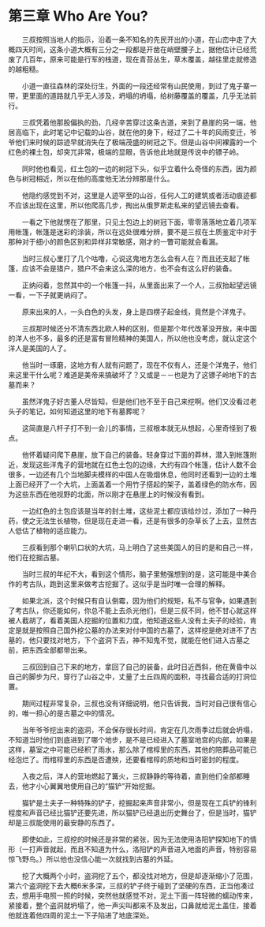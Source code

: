# 第三章 Who Are You?


　　三叔按照当地人的指示，沿着一条不知名的先民开出的小道，在山峦中走了大概四天时间，这条小道大概有三分之一段都是开凿在峭壁腰子上，据他估计已经荒废了几百年，原来可能是行军的栈道，现在青苔丛生，草木覆盖，越往里走就修造的越粗糙。  

　　小道一直往森林的深处衍生，外面的一段还经常有山民使用，到过了鬼子寨一带，更里面的道路就几乎无人涉及，坍塌的坍塌，给树藤覆盖的覆盖，几乎无法前行。  

　　三叔凭着他那股偏执的劲，几经辛苦穿过这条古道，来到了悬崖的另一端，他居高临下，此时笔记中记载的山谷，就在他的身下，经过了二十年的风雨变迁，爷爷他们来时候的踪迹早就消失在了极端茂盛的树冠之下。但是山谷中间裸露的一个红色的裸土包，却突兀非常，极端的显眼，告诉他此地就是传说中的镖子岭。  

　　同时他也看见，红土包的一边的树冠下头，似乎立着什么奇怪的东西，因为颜色与树冠相近，所以在他的高度他无法分辨那是什么。  

　　他隐约感觉到不对，这里是人迹罕至的山谷，任何人工的建筑或者活动痕迹都不应该出现在这里，所以他爬高几步，掏出从俄罗斯走私来的望远镜去查看。  

　　一看之下他就愣在了那里，只见土包边上的树冠下面，零零落落地立着几项军用帐篷，帐篷是迷彩的涂装，所以在远处很难分辨，要不是三叔在土质鉴定中对于那种对于细小的颜色区别和异样非常敏感，刚才的一瞥可能就会看漏。  

　　当时三叔心里打了几个咕噜，心说这鬼地方怎么会有人在？而且还支起了帐篷，应该不会是猎户，猎户不会来这么深的地方，也不会有这么好的装备。  

　　正纳闷着，忽然其中的一个帐篷一抖，从里面出来了一个人，三叔抬起望远镜一看，一下子就更纳闷了。  

　　原来出来的人，一头白色的头发，身上是四楞子起金线，竟然是个洋鬼子。  

　　三叔那时候还分不清东西北欧人种的区别，但是那个年代改革没开放，来中国的洋人也不多，最多的还是富有冒险精神的美国人，所以他也没考虑，就认定这个洋人是美国的人了。  

　　他当时一琢磨，这地方有人就有问题了，现在不仅有人，还是个洋鬼子，他们来这里干什么呢？难道是美帝来搞破坏了？又或是－－也是为了这镖子岭地下的古墓而来？  

　　虽然洋鬼子好古董人尽皆知，但是他们也不至于自己来挖啊。他们又没看过老头子的笔记，如何知道这里的地下有墓葬呢？  

　　这简直是八杆子打不到一会儿的事情，三叔根本就无从想起，心里奇怪到了极点。  

　　他怀着疑问爬下悬崖，放下自己的装备。轻身穿过下面的莽林，潜入到帐篷附近，发现这些洋鬼子的营地就在红色土包的边缘，大约有四个帐篷，估计人数不会很多，一边还有几个当地脚夫模样的中国人在吸烟休息，他同时还看到一边的土堆上面已经开了一个大坑，上面盖着一个用竹子搭起的架子，盖着绿色的防水布，因为这些东西在他视野的北面，所以刚才在悬崖上的时候没有看到。  

　　一边红色的土包应该是当年的封土堆，这些泥土都应该给炒过，添加了一种丹药，使之无法生长植物，但是现在走进一看，还是有很多的杂草长了上去，显然古人低估了植物的适应能力。  

　　三叔看到那个喇叭口状的大坑，马上明白了这些美国人的目的是和自己一样，他们在挖掘古墓。  

　　当时三叔的年纪不大，看到这个情形，脑子里勉强想到的是，这可能是中美合作的考古队，跑到这里来做考古挖掘了。这似乎是当时唯一合理的解释。  

　　如果北派，这个时候只有自认倒霉，因为他们的规矩，私不与官争，如果遇到了考古队，你还能如何，你总不能上去杀光他们，但是三叔不同，他不甘心就这样被人截胡了，看着美国人挖掘的位置和力度，他知道这些人没有土夫子的经验，肯定是就是按照自己国外挖公墓的办法来对付中国的古墓了，这样挖是绝对进不了古墓的，他只要找对地方，下个盗洞下去，神不知鬼不觉，就能在他们进入古墓之前，把东西全部都带出来。  

　　三叔回到自己下来的地方，拿回了自己的装备，此时日近西斜，他在黄昏中以自己的脚步为尺，穿行了山谷之中，丈量了土丘四周的面积，寻找最合适的打洞位置。  

　　期间过程非常复杂，三叔也没有详细说明，他只告诉我，当时对自己很有信心的，唯一担心的是古墓之中的情况。  

　　当年爷爷挖出来的盗洞，不会保存很长时间，肯定在几次雨季过后就会坍塌，不知道当时他们到底进到了哪个地步，是不是已经进入了墓室地宫的内部，如果是这样，墓室之中可能已经积了雨水，那么除了棺椁里的东西，其他的陪葬品可能已经泡烂了。而棺椁里的东西是否遭殃，还要看棺椁的质地和当时密封的程度。  

　　入夜之后，洋人的营地燃起了篝火，三叔静静的等待着，直到他们全部都睡去，他才小心翼翼地使用自己的“猫铲”开始挖掘。  

　　猫铲是土夫子一种特殊的铲子，挖掘起来声音非常小，但是现在工兵铲的锋利程度和声音已经比猫铲还要先进，所以猫铲已经退出历史舞台了，但是当时，猫铲却是三叔能使用的最安静的东西了。  

　　即使如此，三叔挖的时候还是非常的紧张，因为无法使用洛阳铲探知地下的情形（一打声音就起，而且不知道为什么，洛阳铲的声音进入地面的声音，特别容易惊飞野鸟。）所以他也没信心能一次就找到古墓的外延。  

　　挖了大概两个小时，盗洞挖了五个，都没找对地方，但是却逐渐缩小了范围，第六个盗洞挖下去大概6米多深，三叔的铲子终于碰到了坚硬的东西，正当他凑过去，想用手电照一照的时候，突然他就感觉不对，泥土下面一阵轻微的蠕动传来，紧接着，整个盗洞就坍塌了，他一声尖叫都来不及发出，口鼻就给泥土盖住，接着他就连着他四周的泥土一下子陷进了地底深处。 

